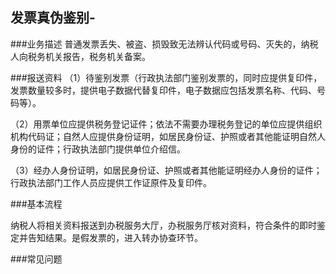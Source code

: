 ## 发票真伪鉴别-

###业务描述
    普通发票丢失、被盗、损毁致无法辨认代码或号码、灭失的，纳税人向税务机关报告，税务机关备案。




###报送资料
（1）待鉴别发票（行政执法部门鉴别发票的，同时应提供复印件，发票数量较多时，提供电子数据代替复印件，电子数据应包括发票名称、代码、号码等）。

（2）用票单位应提供税务登记证件；依法不需要办理税务登记的单位应提供组织机构代码证；自然人应提供身份证明，如居民身份证、护照或者其他能证明自然人身份的证件；行政执法部门提供单位介绍信。

（3）经办人身份证明，如居民身份证、护照或者其他能证明经办人身份的证件；行政执法部门工作人员应提供工作证原件及复印件。





###基本流程

 纳税人将相关资料报送到办税服务大厅，办税服务厅核对资料，符合条件的即时鉴定并告知结果。是假发票的，进入转办协查环节。



###常见问题




